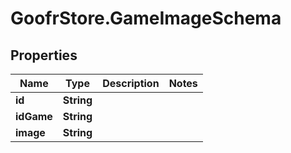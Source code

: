 # GoofrStore.GameImageSchema

## Properties
Name | Type | Description | Notes
------------ | ------------- | ------------- | -------------
**id** | **String** |  | 
**idGame** | **String** |  | 
**image** | **String** |  | 
